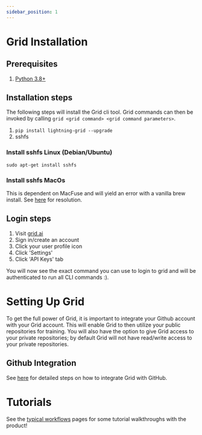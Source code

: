 ```yaml
---
sidebar_position: 1
---
```


# Grid Installation

## Prerequisites

1. [Python 3.8+](https://www.python.org/downloads/)

## Installation steps

The following steps will install the Grid cli tool. Grid commands can then be invoked by calling `grid <grid command> <grid command parameters>`.

1. `pip install lightning-grid --upgrade`
2. sshfs

### Install sshfs Linux (Debian/Ubuntu)
```
sudo apt-get install sshfs
```

### Install sshfs MacOs
This is dependent on MacFuse and will yield an error with a vanilla brew install. See [here](https://github.com/telepresenceio/telepresence/issues/1654#issuecomment-873538291) for resolution. 


## Login steps

1. Visit [grid.ai](https://grid.ai)
2. Sign in/create an account
3. Click your user profile icon
4. Click 'Settings'
5. Click 'API Keys' tab

You will now see the exact command you can use to login to grid and will be authenticated to run all CLI commands :).

# Setting Up Grid

To get the full power of Grid, it is important to integrate your Github account with your Grid account. This will enable Grid to then utilize your public repositories for training. You will also have the option to give Grid access to your private repositories; by default Grid will not have read/write access to your private repositories.

## Github Integration

See [here](https://docs.grid.ai/platformgithub-integration) for detailed steps on how to integrate Grid with GitHub.

# Tutorials

See the [typical workflows](./typical-workflow-web-user.md) pages for some tutorial walkthroughs with the product!
